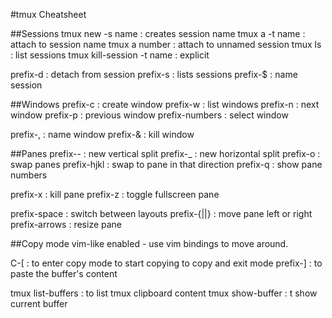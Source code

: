 #tmux Cheatsheet

##Sessions
tmux new -s name : creates session name
tmux a -t name : attach to session name
tmux a number : attach to unnamed session
tmux ls : list sessions
tmux kill-session -t name : explicit

prefix-d : detach from session
prefix-s : lists sessions
prefix-$ : name session

##Windows
prefix-c : create window
prefix-w : list windows
prefix-n : next window
prefix-p : previous window
prefix-numbers : select window

prefix-, : name window
prefix-& : kill window

##Panes
prefix-- : new vertical split
prefix-\_ : new horizontal split
prefix-o : swap panes
prefix-hjkl : swap to pane in that direction
prefix-q : show pane numbers

prefix-x : kill pane
prefix-z : toggle fullscreen pane

prefix-space : switch between layouts
prefix-{||} : move pane left or right
prefix-arrows : resize pane

##Copy mode
vim-like enabled - use vim bindings to move around.

C-[ : to enter copy mode
<space> to start copying
<enter> to copy and exit mode
prefix-] : to paste the buffer's content

tmux list-buffers : to list tmux clipboard content
tmux show-buffer : t show current buffer
